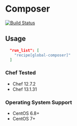 # Composer

[![Build Status](https://travis-ci.org/usemarkup/chef-composer.svg?branch=master)](https://travis-ci.org/usemarkup/chef-composer)

## Usage


```json
  "run_list": [
    "recipe[global-composer]"
  ]
```

### Chef Tested

- Chef 12.7.2
- Chef 13.1.31

### Operating System Support

- CentOS 6.8+
- CentOS 7+
